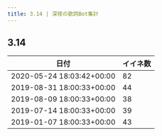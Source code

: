 ```yaml
---
title: 3.14 | 深夜の歌詞Bot集計
---
```

## 3.14

|日付|イイネ数|
|-|-|
|2020-05-24 18:03:42+00:00|82|
|2019-08-31 18:00:33+00:00|44|
|2019-08-09 18:00:33+00:00|38|
|2019-07-14 18:00:33+00:00|39|
|2019-01-07 18:00:33+00:00|43|

